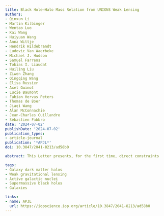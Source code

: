 ```yaml
---
title: Black Hole–Halo Mass Relation from UNIONS Weak Lensing
authors:
- Qinxun Li
- Martin Kilbinger
- Wentao Luo
- Kai Wang
- Huiyuan Wang
- Anna Wittje
- Hendrik Hildebrandt
- Ludovic Van Waerbeke
- Michael J. Hudson
- Samuel Farrens
- Tobı́as I. Liaudat
- Huiling Liu
- Ziwen Zhang
- Qingqing Wang
- Elisa Russier
- Axel Guinot
- Lucie Baumont
- Fabian Hervas Peters
- Thomas de Boer
- Jiaqi Wang
- Alan McConnachie
- Jean-Charles Cuillandre
- Sébastien Fabbro
date: '2024-07-02'
publishDate: '2024-07-02'
publication_types:
- article-journal
publication: '*APJL*'
doi: 10.3847/2041-8213/ad58b0

abstract: This Letter presents, for the first time, direct constraints on the black hole–halo mass relation using weak gravitational-lensing measurements. We construct type I and type II active galactic nucleus (AGN) samples from the Sloan Digital Sky Survey, with a mean redshift of 0.4 (0.1) for type I (type II) AGNs. This sample is cross correlated with weak-lensing shear from the Ultraviolet Near Infrared Optical Northern Survey. We compute the excess surface mass density of the halos associated with 36,181 AGNs from 94,308,561 lensed galaxies and fit the halo mass in bins of black hole mass. We find that more massive AGNs reside in more massive halos. The relation between halo mass and black hole mass is well described by a power law of slope 0.6 for both type I and type II samples, in agreement with models that link black hole growth to baryon feedback. We see no dependence on AGN type or redshift in the black hole–halo mass relation below a black hole mass of 108.5 M⊙. Above that mass, we find more massive halos for the low-z type II sample compared to the high-z type I sample, but this difference may be interpreted as systematic error in the black hole mass measurements. Our results are consistent with previous measurements for non-AGN galaxies. At a fixed black hole mass, our weak-lensing halo masses are consistent with galaxy rotation curves but significantly lower than galaxy-clustering measurements. Finally, our results are broadly consistent with state-of-the-art hydrodynamical cosmological simulations, providing a new constraint for black hole masses in simulations.

tags:
- Galaxy dark matter halos
- Weak gravitational lensing
- Active galactic nuclei
- Supermassive black holes
- Galaxies

links:
- name: APJL
  url: https://iopscience.iop.org/article/10.3847/2041-8213/ad58b0
---
```

